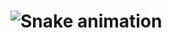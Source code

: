 # ![Snake animation](https://github.com/ztsv-av/ztsv-av/blob/output/github-contribution-grid-snake.svg)
